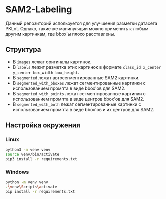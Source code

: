 # SAM2-Labeling

Данный репозиторий используется для улучшения разметки датасета PKLot. Однако, такие же манипуляции можно применить к любым другим картинкам, где bbox'ы плохо расставлены.

## Структура

- В `images` лежат оригиналы картинок.
- В `labels` лежит разметка этих картинок в формате `class_id x_center y_center box_width box_height`.
- В `segmented` лежат автосегментированные SAM2 картинки.
- В `segmented_with_bboxes` лежат сегментированные картинки с использованием промпта в виде bbox'ов для SAM2.
- В `segmented_with_points` лежат сегментированные картинки с использованием промпта в виде центров bbox'ов для SAM2.
- В `segmented_with_both` лежат сегментированные картинки с использованием промпта в виде bbox'ов и их центров для SAM2.

## Настройка окружения

### Linux

```bash
python3 -m venv venv
source venv/bin/activate
pip3 install -r requirements.txt
```

### Windows
```bash
python -m venv venv
.\venv\Scripts\activate
pip install -r requirements.txt
```